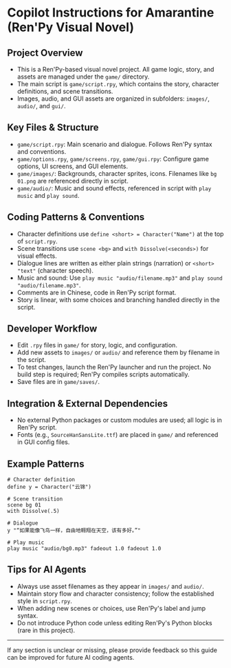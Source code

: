 # Copilot Instructions for Amarantine (Ren'Py Visual Novel)

## Project Overview
- This is a Ren'Py-based visual novel project. All game logic, story, and assets are managed under the `game/` directory.
- The main script is `game/script.rpy`, which contains the story, character definitions, and scene transitions.
- Images, audio, and GUI assets are organized in subfolders: `images/`, `audio/`, and `gui/`.

## Key Files & Structure
- `game/script.rpy`: Main scenario and dialogue. Follows Ren'Py syntax and conventions.
- `game/options.rpy`, `game/screens.rpy`, `game/gui.rpy`: Configure game options, UI screens, and GUI elements.
- `game/images/`: Backgrounds, character sprites, icons. Filenames like `bg 01.png` are referenced directly in script.
- `game/audio/`: Music and sound effects, referenced in script with `play music` and `play sound`.

## Coding Patterns & Conventions
- Character definitions use `define <short> = Character("Name")` at the top of `script.rpy`.
- Scene transitions use `scene <bg>` and `with Dissolve(<seconds>)` for visual effects.
- Dialogue lines are written as either plain strings (narration) or `<short> "text"` (character speech).
- Music and sound: Use `play music "audio/filename.mp3"` and `play sound "audio/filename.mp3"`.
- Comments are in Chinese, code in Ren'Py script format.
- Story is linear, with some choices and branching handled directly in the script.

## Developer Workflow
- Edit `.rpy` files in `game/` for story, logic, and configuration.
- Add new assets to `images/` or `audio/` and reference them by filename in the script.
- To test changes, launch the Ren'Py launcher and run the project. No build step is required; Ren'Py compiles scripts automatically.
- Save files are in `game/saves/`.

## Integration & External Dependencies
- No external Python packages or custom modules are used; all logic is in Ren'Py script.
- Fonts (e.g., `SourceHanSansLite.ttf`) are placed in `game/` and referenced in GUI config files.

## Example Patterns
```renpy
# Character definition
define y = Character("云锦")

# Scene transition
scene bg 01
with Dissolve(.5)

# Dialogue
y "“如果能像飞鸟一样，自由地翱翔在天空，该有多好。”"

# Play music
play music "audio/bg0.mp3" fadeout 1.0 fadeout 1.0
```

## Tips for AI Agents
- Always use asset filenames as they appear in `images/` and `audio/`.
- Maintain story flow and character consistency; follow the established style in `script.rpy`.
- When adding new scenes or choices, use Ren'Py's label and jump syntax.
- Do not introduce Python code unless editing Ren'Py's Python blocks (rare in this project).

---
If any section is unclear or missing, please provide feedback so this guide can be improved for future AI coding agents.
